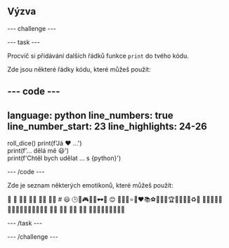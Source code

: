 ## Výzva

--- challenge ---

--- task ---

Procvič si přidávání dalších řádků funkce `print` do tvého kódu.

Zde jsou některé řádky kódu, které můžeš použít:

--- code ---
---
language: python
line_numbers: true
line_number_start: 23
line_highlights: 24-26
---
roll_dice()
print(f'Já ❤️ ...')   
print(f'... dělá mě 😃')   
print(f'Chtěl bych udělat ... s {python}')

--- /code ---

Zde je seznam některých emotikonů, které můžeš použít:

🎊 🙌 🙌🏼 🙌🏽 🙌🏾 🙌🏿 # 😃 🕒🎨🎮🔬🎉🕶️🎲 😊
🦄🚀💯⭐💛❤️📚⚽🏏🏀🥋🏆✨🥺🌈🔥♻️🌳
👩‍🦽👩🏼‍🦽👩🏽‍🦽👩🏾‍🦽👩🏿‍🦽🧘 🧘🏼 🧘🏽 🧘🏾 🧘🏿 🙋🙋🏼🙋🏽🙋🏾🙋🏿

--- /task ---

--- /challenge ---


